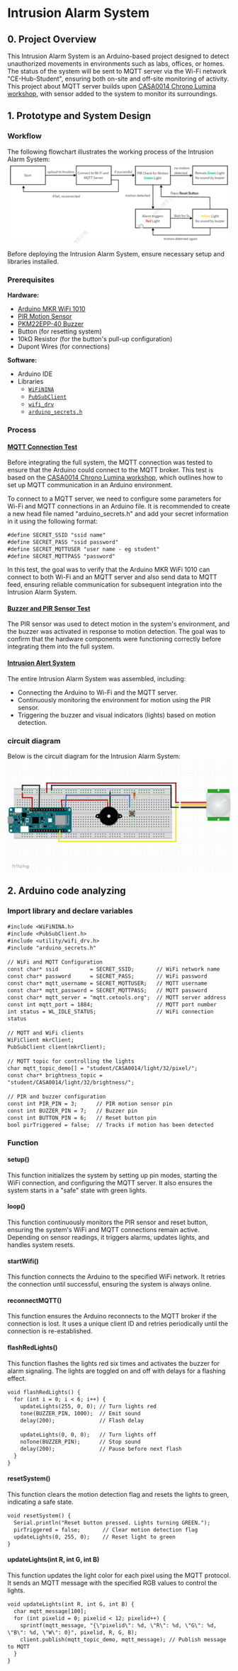 # Intrusion Alarm System
## 0. Project Overview
This Intrusion Alarm System is an Arduino-based project designed to detect unauthorized movements in environments such as labs, offices, or homes. The status of the system will be sent to MQTT server via the Wi-Fi network "CE-Hub-Student", ensuring both on-site and off-site monitoring of activity. This project about MQTT server builds upon [CASA0014 Chrono Lumina workshop](https://workshops.cetools.org/codelabs/CASA0014-L6-chrono-blinker/index.html?index=..%2F..casa0014#1), with sensor added to the system to monitor its surroundings.

## 1. Prototype and System Design 
### Workflow
The following flowchart illustrates the working process of the Intrusion Alarm System:
![Circuit Diagram](image/flow%20chart.png)

Before deploying the Intrusion Alarm System, ensure necessary setup and libraries installed.

### Prerequisites  
**Hardware:**  
   + [Arduino MKR WiFi 1010](https://www.bing.com/search?q=Arduino+MKR+WiFi+1010&qs=n&form=QBRE&sp=-1&lq=0&pq=arduino+mkr+wifi+1010&sc=15-21&sk=&cvid=30852ECE31DC40349267C8DCFC9F06D9&ghsh=0&ghacc=0&ghpl=)  
   + [PIR Motion Sensor](https://www.build-electronic-circuits.com/arduino-pir-sensor-circuit-and-code-example/) 
   + [PKM22EPP-40 Buzzer](https://octopart.com/zh/pkm22epp-40-murata-2781524)  
   + Button (for resetting system)  
   + 10kΩ Resistor (for the button's pull-up configuration)  
   + Dupont Wires (for connections) 

**Software:**  
   + Arduino IDE
   + Libraries
     - [`WiFiNINA`](https://docs.arduino.cc/libraries/wifinina/) 
     - [ `PubSubClient` ](https://github.com/knolleary/pubsubclient)
     - [`wifi_drv` ](https://github.com/arduino-libraries/WiFi/blob/master/src/utility/wifi_drv.h)
     - [`arduino_secrets.h`](Intrusion_Alert_System/arduino_secrets.h)

### Process
#### [MQTT Connection Test](MQTT_ChronoLumina_test/MQTT_ChronoLumina_test.ino)
Before integrating the full system, the MQTT connection was tested to ensure that the Arduino could connect to the MQTT broker. This test is based on the [CASA0014 Chrono Lumina workshop](https://workshops.cetools.org/codelabs/CASA0014-L6-chrono-blinker/index.html?index=..%2F..casa0014#1), which outlines how to set up MQTT communication in an Arduino environment.

To connect to a MQTT server, we need to configure some parameters for Wi-Fi and MQTT connections in an Arduino file. It is recommended to create a new head file named "arduino_secrets.h" and add your secret information in it using the following format:
```
#define SECRET_SSID "ssid name"
#define SECRET_PASS "ssid password"
#define SECRET_MQTTUSER "user name - eg student"
#define SECRET_MQTTPASS "password" 
``` 

In this test, the goal was to verify that the Arduino MKR WiFi 1010 can connect to both Wi-Fi and an MQTT server and also send data to MQTT feed, ensuring reliable communication for subsequent integration into the Intrusion Alarm System.
#### [Buzzer and PIR Sensor Test](Alarm_PIR_test/Alarm_PIR_test.ino)
The PIR sensor was used to detect motion in the system's environment, and the buzzer was activated in response to motion detection. The goal was to confirm that the hardware components were functioning correctly before integrating them into the full system.

#### [Intrusion Alert System](Intrusion_Alert_System/Intrusion_Alert_System.ino)
The entire Intrusion Alarm System was assembled, including:

+ Connecting the Arduino to Wi-Fi and the MQTT server.
+ Continuously monitoring the environment for motion using the PIR sensor.
+ Triggering the buzzer and visual indicators (lights) based on motion detection.
### circuit diagram
Below is the circuit diagram for the Intrusion Alarm System:
![Circuit Diagram](image/circuit%20diagram.png)
## 2. Arduino code analyzing
### Import library and declare variables
```
#include <WiFiNINA.h>   
#include <PubSubClient.h>
#include <utility/wifi_drv.h>
#include "arduino_secrets.h" 

// WiFi and MQTT Configuration
const char* ssid          = SECRET_SSID;       // WiFi network name
const char* password      = SECRET_PASS;       // WiFi password
const char* mqtt_username = SECRET_MQTTUSER;   // MQTT username
const char* mqtt_password = SECRET_MQTTPASS;   // MQTT password
const char* mqtt_server = "mqtt.cetools.org";  // MQTT server address
const int mqtt_port = 1884;                    // MQTT port number
int status = WL_IDLE_STATUS;                   // WiFi connection status

// MQTT and WiFi clients
WiFiClient mkrClient;
PubSubClient client(mkrClient);

// MQTT topic for controlling the lights
char mqtt_topic_demo[] = "student/CASA0014/light/32/pixel/";
const char* brightness_topic = "student/CASA0014/light/32/brightness/";

// PIR and buzzer configuration
const int PIR_PIN = 3;      // PIR motion sensor pin
const int BUZZER_PIN = 7;   // Buzzer pin
const int BUTTON_PIN = 6;   // Reset button pin 
bool pirTriggered = false;  // Tracks if motion has been detected
```
### Function
#### setup()
This function initializes the system by setting up pin modes, starting the WiFi connection, and configuring the MQTT server. It also ensures the system starts in a "safe" state with green lights.

#### loop()
This function continuously monitors the PIR sensor and reset button, ensuring the system's WiFi and MQTT connections remain active. Depending on sensor readings, it triggers alarms, updates lights, and handles system resets.
#### startWifi()
This function connects the Arduino to the specified WiFi network. It retries the connection until successful, ensuring the system is always online.
#### reconnectMQTT()
This function ensures the Arduino reconnects to the MQTT broker if the connection is lost. It uses a unique client ID and retries periodically until the connection is re-established.
#### flashRedLights()
This function flashes the lights red six times and activates the buzzer for alarm signaling. The lights are toggled on and off with delays for a flashing effect.
```
void flashRedLights() {
  for (int i = 0; i < 6; i++) { 
    updateLights(255, 0, 0); // Turn lights red
    tone(BUZZER_PIN, 1000);  // Emit sound
    delay(200);              // Flash delay

    updateLights(0, 0, 0);   // Turn lights off
    noTone(BUZZER_PIN);      // Stop sound
    delay(200);              // Pause before next flash
  }
}

```
#### resetSystem()
This function clears the motion detection flag and resets the lights to green, indicating a safe state.
```
void resetSystem() { 
  Serial.println("Reset button pressed. Lights turning GREEN.");  
  pirTriggered = false;       // Clear motion detection flag 
  updateLights(0, 255, 0);    // Reset light to green 
}
```
#### updateLights(int R, int G, int B)
This function updates the light color for each pixel using the MQTT protocol. It sends an MQTT message with the specified RGB values to control the lights.
```
void updateLights(int R, int G, int B) {
  char mqtt_message[100];
  for (int pixelid = 0; pixelid < 12; pixelid++) {
    sprintf(mqtt_message, "{\"pixelid\": %d, \"R\": %d, \"G\": %d, \"B\": %d, \"W\": 0}", pixelid, R, G, B);
    client.publish(mqtt_topic_demo, mqtt_message); // Publish message to MQTT
  }
}
```